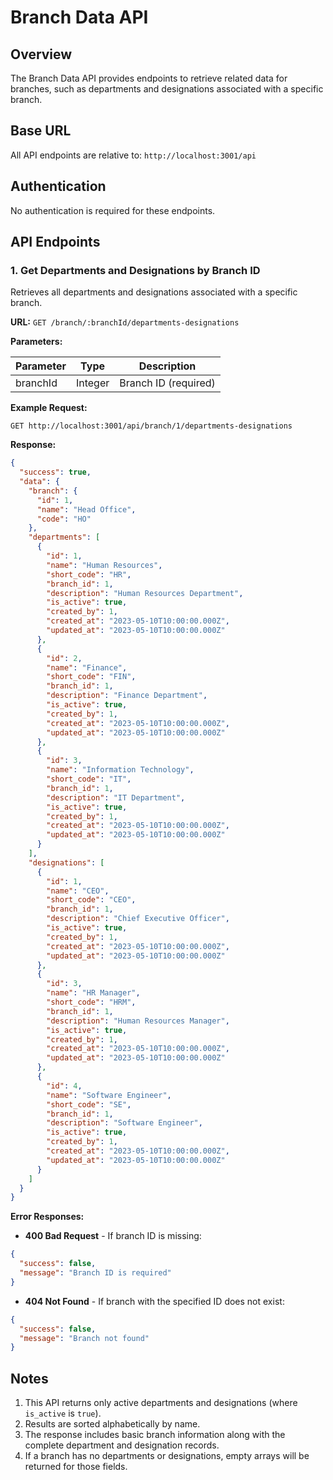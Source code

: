 # Branch Data API

## Overview

The Branch Data API provides endpoints to retrieve related data for branches, such as departments and designations associated with a specific branch.

## Base URL

All API endpoints are relative to: `http://localhost:3001/api`

## Authentication

No authentication is required for these endpoints.

## API Endpoints

### 1. Get Departments and Designations by Branch ID

Retrieves all departments and designations associated with a specific branch.

**URL:** `GET /branch/:branchId/departments-designations`

**Parameters:**

| Parameter | Type | Description |
|-----------|------|-------------|
| branchId | Integer | Branch ID (required) |

**Example Request:**
```
GET http://localhost:3001/api/branch/1/departments-designations
```

**Response:**
```json
{
  "success": true,
  "data": {
    "branch": {
      "id": 1,
      "name": "Head Office",
      "code": "HO"
    },
    "departments": [
      {
        "id": 1,
        "name": "Human Resources",
        "short_code": "HR",
        "branch_id": 1,
        "description": "Human Resources Department",
        "is_active": true,
        "created_by": 1,
        "created_at": "2023-05-10T10:00:00.000Z",
        "updated_at": "2023-05-10T10:00:00.000Z"
      },
      {
        "id": 2,
        "name": "Finance",
        "short_code": "FIN",
        "branch_id": 1,
        "description": "Finance Department",
        "is_active": true,
        "created_by": 1,
        "created_at": "2023-05-10T10:00:00.000Z",
        "updated_at": "2023-05-10T10:00:00.000Z"
      },
      {
        "id": 3,
        "name": "Information Technology",
        "short_code": "IT",
        "branch_id": 1,
        "description": "IT Department",
        "is_active": true,
        "created_by": 1,
        "created_at": "2023-05-10T10:00:00.000Z",
        "updated_at": "2023-05-10T10:00:00.000Z"
      }
    ],
    "designations": [
      {
        "id": 1,
        "name": "CEO",
        "short_code": "CEO",
        "branch_id": 1,
        "description": "Chief Executive Officer",
        "is_active": true,
        "created_by": 1,
        "created_at": "2023-05-10T10:00:00.000Z",
        "updated_at": "2023-05-10T10:00:00.000Z"
      },
      {
        "id": 3,
        "name": "HR Manager",
        "short_code": "HRM",
        "branch_id": 1,
        "description": "Human Resources Manager",
        "is_active": true,
        "created_by": 1,
        "created_at": "2023-05-10T10:00:00.000Z",
        "updated_at": "2023-05-10T10:00:00.000Z"
      },
      {
        "id": 4,
        "name": "Software Engineer",
        "short_code": "SE",
        "branch_id": 1,
        "description": "Software Engineer",
        "is_active": true,
        "created_by": 1,
        "created_at": "2023-05-10T10:00:00.000Z",
        "updated_at": "2023-05-10T10:00:00.000Z"
      }
    ]
  }
}
```

**Error Responses:**

- **400 Bad Request** - If branch ID is missing:
```json
{
  "success": false,
  "message": "Branch ID is required"
}
```

- **404 Not Found** - If branch with the specified ID does not exist:
```json
{
  "success": false,
  "message": "Branch not found"
}
```

## Notes

1. This API returns only active departments and designations (where `is_active` is `true`).
2. Results are sorted alphabetically by name.
3. The response includes basic branch information along with the complete department and designation records.
4. If a branch has no departments or designations, empty arrays will be returned for those fields.
